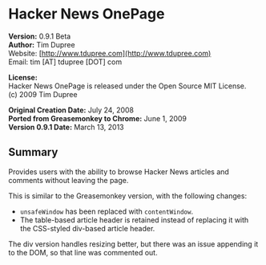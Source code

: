 # Hacker News OnePage

**Version:** 0.9.1 Beta  
**Author:** Tim Dupree  
Website: [http://www.tdupree.com](http://www.tdupree.com)  
Email: tim [AT] tdupree [DOT] com  

**License:**  
Hacker News OnePage is released under the Open Source MIT License.  
(c) 2009 Tim Dupree  

**Original Creation Date:** July 24, 2008  
**Ported from Greasemonkey to Chrome:** June 1, 2009  
**Version 0.9.1 Date:** March 13, 2013  

## Summary

Provides users with the ability to browse Hacker News articles and comments without leaving the page.  

This is similar to the Greasemonkey version, with the following changes:  
- `unsafeWindow` has been replaced with `contentWindow`.  
- The table-based article header is retained instead of replacing it with the CSS-styled div-based article header.  

The div version handles resizing better, but there was an issue appending it to the DOM, so that line was commented out.
